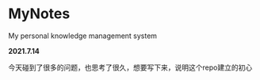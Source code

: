 # MyNotes
My personal knowledge management system

**2021.7.14**

今天碰到了很多的问题，也思考了很久，想要写下来，说明这个repo建立的初心

